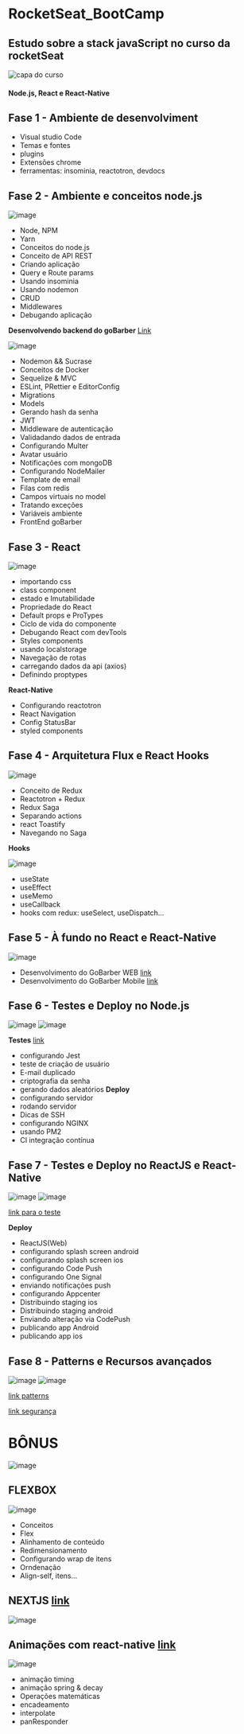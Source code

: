 # RocketSeat_BootCamp
## Estudo sobre a stack javaScript no curso da rocketSeat
![capa do curso](https://user-images.githubusercontent.com/28990749/71589332-4756f980-2b03-11ea-82cb-252d836e3522.png)

#### Node.js, React e React-Native

## Fase 1 - Ambiente de desenvolviment
- Visual studio Code
- Temas e fontes
- plugins
- Extensões chrome
- ferramentas: insominia, reactotron, devdocs

## Fase 2 - Ambiente e conceitos node.js
![image](https://user-images.githubusercontent.com/28990749/71590718-5be9c080-2b08-11ea-9125-9101e4d9f055.png)

- Node, NPM
- Yarn
- Conceitos do node.js
- Conceito de API REST
- Criando aplicação
- Query e Route params
- Usando insominia
- Usando nodemon
- CRUD
- Middlewares
- Debugando aplicação

**Desenvolvendo backend do goBarber** [Link](https://github.com/ismaelsousa/GOBARBER/tree/master/BackEnd)

![image](https://user-images.githubusercontent.com/28990749/71590761-79b72580-2b08-11ea-8ebc-1d6fc9a9eed3.png)

- Nodemon && Sucrase
- Conceitos de Docker
- Sequelize & MVC
- ESLint, PRettier e EditorConfig
- Migrations
- Models 
- Gerando hash da senha
- JWT
- Middleware de autenticação
- Validadando dados de entrada 
- Configurando Multer
- Avatar usuário
- Notificações com mongoDB
- Configurando NodeMailer
- Template de email
- Filas com redis
- Campos virtuais no model
- Tratando exceções
- Variáveis ambiente
- FrontEnd goBarber


## Fase 3 - React

![image](https://user-images.githubusercontent.com/28990749/71590794-90f61300-2b08-11ea-94f1-d48387410d4d.png)


- importando css
- class component
- estado e Imutabilidade
- Propriedade do React
- Default props e ProTypes
- Ciclo de vida do componente
- Debugando React com devTools
- Styles components
- usando localstorage
- Navegação de rotas
- carregando dados da api (axios)
- Definindo proptypes

**React-Native**
- Configurando reactotron
- React Navigation
- Config StatusBar
- styled components


## Fase 4 - Arquitetura Flux e React Hooks

![image](https://user-images.githubusercontent.com/28990749/71590812-9eab9880-2b08-11ea-92bc-df5266ada7ca.png)

- Conceito de Redux
- Reactotron + Redux
- Redux Saga
- Separando actions
- react Toastify
- Navegando no Saga

**Hooks**

![image](https://user-images.githubusercontent.com/28990749/71590821-aa975a80-2b08-11ea-9b25-582d609540d9.png)


- useState
- useEffect
- useMemo
- useCallback
- hooks com redux:  useSelect, useDispatch...


## Fase 5 - À fundo no React e React-Native

![image](https://user-images.githubusercontent.com/28990749/71590829-b3882c00-2b08-11ea-980b-3adca91deb82.png)


- Desenvolvimento do GoBarber WEB [link](https://github.com/ismaelsousa/GOBARBER/tree/master/FrontEndWeb)
- Desenvolvimento do GoBarber Mobile [link](https://github.com/ismaelsousa/GOBARBER/tree/master/Mobile)

## Fase 6 - Testes e Deploy no Node.js

![image](https://user-images.githubusercontent.com/28990749/71590845-c1d64800-2b08-11ea-885d-5df268ad5aa6.png)
![image](https://user-images.githubusercontent.com/28990749/71590852-c8fd5600-2b08-11ea-99fb-cb62b75ab077.png)


**Testes** [link](https://github.com/ismaelsousa/TEST-WITH-JEST-NODE)
- configurando Jest
- teste de criação de usuário
- E-mail duplicado
- criptografia da senha
- gerando dados aleatórios 
**Deploy**
- configurando servidor 
- rodando servidor
- Dicas de SSH
- configurando NGINX
- usando PM2
- CI integração contínua

## Fase 7 - Testes e Deploy no ReactJS e React-Native 

![image](https://user-images.githubusercontent.com/28990749/71590859-d0246400-2b08-11ea-89d2-0d8a39acfb48.png)
![image](https://user-images.githubusercontent.com/28990749/71590865-d7e40880-2b08-11ea-82f7-997c05b907ec.png)


[link para o teste](https://github.com/ismaelsousa/TEST-WITH-JEST-REACT)

**Deploy**
- ReactJS(Web)
- configurando splash screen android
- configurando splash screen ios
- configurando Code Push
- configurando One Signal
- enviando notificações push
- configurando Appcenter
- Distribuindo staging ios
- Distribuindo staging android
- Enviando alteração via CodePush
- publicando app Android
- publicando app ios

## Fase 8 - Patterns e Recursos avançados
![image](https://user-images.githubusercontent.com/28990749/71590873-df0b1680-2b08-11ea-8af1-dfc6a04a8130.png)
![image](https://user-images.githubusercontent.com/28990749/71590878-e4686100-2b08-11ea-889a-1aec28a1381a.png)

[link patterns](https://github.com/ismaelsousa/PATTERNS-NODEJS)

[link segurança](https://github.com/ismaelsousa/SEGURANCA-NODE.JS)

# BÔNUS
![image](https://user-images.githubusercontent.com/28990749/71590926-209bc180-2b09-11ea-8645-b5ccc6b85fbc.png)

## FLEXBOX

![image](https://user-images.githubusercontent.com/28990749/71590935-3610eb80-2b09-11ea-8097-da8447a14b5d.png)

- Conceitos
- Flex
- Alinhamento de conteúdo
- Redimensionamento
- Configurando wrap de itens
- Orndenação
- Align-self, itens...

## NEXTJS [link](https://github.com/ismaelsousa/NEXTJS)

![image](https://user-images.githubusercontent.com/28990749/71623359-be02fe00-2bba-11ea-9168-78141e99d345.png)


## Animações com react-native [link](https://github.com/ismaelsousa/Animations-React-Native)

![image](https://user-images.githubusercontent.com/28990749/71591017-796b5a00-2b09-11ea-8b97-bc9a205a60ed.png)

- animação timing
- animação spring & decay
- Operações matemáticas
- encadeamento
- interpolate
- panResponder

